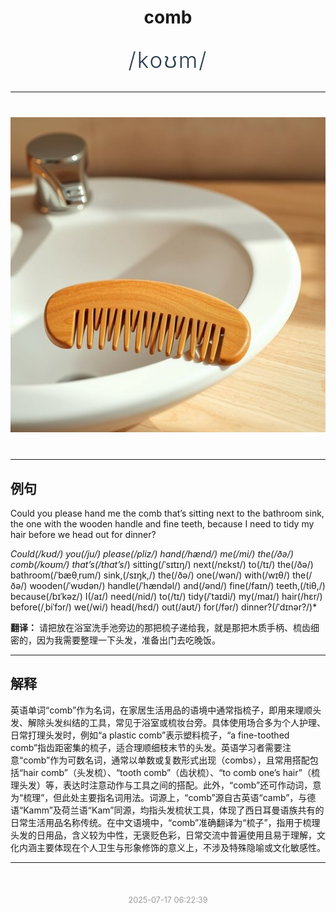 <div align="center">

# comb

<div style="margin: 30px 0;">
<h1 style="font-size: 2.5em; font-weight: 300; letter-spacing: 2px; margin: 0; color: #2c3e50;">
/koʊm/
</h1>
</div>

</div>

---

<div align="center" style="margin: 40px 0;">

![comb](images/comb.png)

</div>

---

## 例句

Could you please hand me the comb that’s sitting next to the bathroom sink, the one with the wooden handle and fine teeth, because I need to tidy my hair before we head out for dinner?

*Could(/kʊd/) you(/ju/) please(/pliz/) hand(/hænd/) me(/mi/) the(/ðə/) comb(/koʊm/) that’s(/that’s*/) sitting(/ˈsɪtɪŋ/) next(/nɛkst/) to(/tɪ/) the(/ðə/) bathroom(/ˈbæθˌrum/) sink,(/sɪŋk,/) the(/ðə/) one(/wən/) with(/wɪθ/) the(/ðə/) wooden(/ˈwʊdən/) handle(/ˈhændəl/) and(/ənd/) fine(/faɪn/) teeth,(/tiθ,/) because(/bɪˈkəz/) I(/aɪ/) need(/nid/) to(/tɪ/) tidy(/ˈtaɪdi/) my(/maɪ/) hair(/hɛr/) before(/ˌbiˈfɔr/) we(/wi/) head(/hɛd/) out(/aʊt/) for(/fər/) dinner?(/ˈdɪnər?/)*

**翻译：** 请把放在浴室洗手池旁边的那把梳子递给我，就是那把木质手柄、梳齿细密的，因为我需要整理一下头发，准备出门去吃晚饭。

---

## 解释

英语单词“comb”作为名词，在家居生活用品的语境中通常指梳子，即用来理顺头发、解除头发纠结的工具，常见于浴室或梳妆台旁。具体使用场合多为个人护理、日常打理头发时，例如“a plastic comb”表示塑料梳子，“a fine-toothed comb”指齿距密集的梳子，适合理顺细枝末节的头发。英语学习者需要注意“comb”作为可数名词，通常以单数或复数形式出现（combs），且常用搭配包括“hair comb”（头发梳）、“tooth comb”（齿状梳）、“to comb one’s hair”（梳理头发）等，表达时注意动作与工具之间的搭配。此外，“comb”还可作动词，意为“梳理”，但此处主要指名词用法。词源上，“comb”源自古英语“camb”，与德语“Kamm”及荷兰语“Kam”同源，均指头发梳状工具，体现了西日耳曼语族共有的日常生活用品名称传统。在中文语境中，“comb”准确翻译为“梳子”，指用于梳理头发的日用品，含义较为中性，无褒贬色彩，日常交流中普遍使用且易于理解，文化内涵主要体现在个人卫生与形象修饰的意义上，不涉及特殊隐喻或文化敏感性。


---

<div align="center" style="margin-top: 50px;">
<small style="color: #999; font-size: 0.9em;">2025-07-17 06:22:39</small>
</div>
